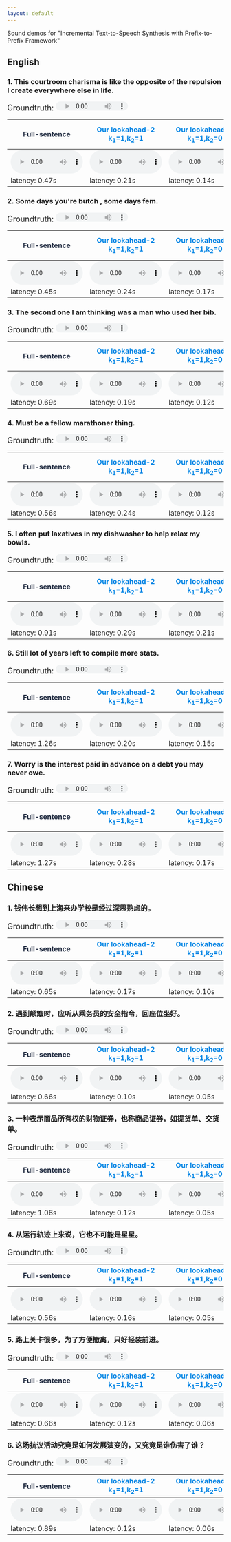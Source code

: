 ```yaml
---
layout: default
---
```


Sound demos for "Incremental Text-to-Speech Synthesis with Prefix-to-Prefix Framework"



## English

### 1. This courtroom charisma is like the opposite of the repulsion I create everywhere else in life.

<span style="font-size:18px">Groundtruth: </span><audio controls=""  style="height: 21px; width: 168px;" src="audios/en_gt/0_600428.wav" type="audio/mpeg" />  <span style="font-size:18px">Vocoder with groundtruth-mel: </span><audio controls=""  style="height: 21px; width: 168px;" src="audios/en_gold_mel/0_600428.wav" type="audio/mpeg" />  
<div class="widetab">
<table>
<thead>
<tr><th><span style="color:#202b40;">Full-sentence</span>                                          </th><th><span style="color:#0084e4;">Our lookahead-2<br>k<sub>1</sub>=1,k<sub>2</sub>=1</span>      </th><th><span style="color:#0084e4;">Our lookahead-1<br>k<sub>1</sub>=1,k<sub>2</sub>=0</span>      </th><th><span style="color:#939aa4;">Our lookahead-0<br>k<sub>1</sub>=0,k<sub>2</sub>=0</span>      </th><th><span style="color:#939aa4;">Yanagita et al. (<a href="https://www.isca-speech.org/archive/SSW_2019/pdfs/SSW10_P_2-9.pdf">2019</a>)<br>2 word</span>  </th><th><span style="color:#939aa4;">Yanagita et al. (<a href="https://www.isca-speech.org/archive/SSW_2019/pdfs/SSW10_P_2-9.pdf">2019</a>)<br>1 word</span>  </th><th><span style="color:#939aa4;">Yanagita et al. (<a href="https://www.isca-speech.org/archive/SSW_2019/pdfs/SSW10_P_2-9.pdf">2019</a>)<br>lookahead-0</span>  </th><th><span style="color:#939aa4;">Lookahead-0-indep</span>                                       </th></tr>
</thead>
<tbody>
<tr><td><audio controls=""  style="width: 168px;" src="audios/en_full/027.wav" type="audio/mpeg" /></td><td><audio controls=""  style="width: 168px;" src="audios/en_look2/027.wav" type="audio/mpeg" /></td><td><audio controls=""  style="width: 168px;" src="audios/en_look1/027.wav" type="audio/mpeg" /></td><td><audio controls=""  style="width: 168px;" src="audios/en_look0/027.wav" type="audio/mpeg" /></td><td><audio controls=""  style="width: 168px;" src="audios/baseline_jp_w2_wav/027.wav" type="audio/mpeg" />                                                </td><td><audio controls=""  style="width: 168px;" src="audios/baseline_jp_w1_wav/027.wav" type="audio/mpeg" />                                                </td><td><audio controls=""  style="width: 168px;" src="audios/baseline_jp_chunk_wav/027.wav" type="audio/mpeg" />                                                  </td><td><audio controls=""  style="width: 168px;" src="audios/en_chunk/027.wav" type="audio/mpeg" /></td></tr>
<tr><td>latency: 0.47s                                                                             </td><td>latency: 0.21s                                                                              </td><td>latency: 0.14s                                                                              </td><td>latency: 0.14s                                                                              </td><td>latency: 0.28s                                                                                                                                        </td><td>latency: 0.06s                                                                                                                                        </td><td>latency: 0.23s                                                                                                                                             </td><td>latency: 0.17s                                                                              </td></tr>
</tbody>
</table>
</div>

### 2. Some days you're butch , some days fem.

<span style="font-size:18px">Groundtruth: </span><audio controls=""  style="height: 21px; width: 168px;" src="audios/en_gt/0_600435.wav" type="audio/mpeg" />  <span style="font-size:18px">Vocoder with groundtruth-mel: </span><audio controls=""  style="height: 21px; width: 168px;" src="audios/en_gold_mel/0_600435.wav" type="audio/mpeg" />  
<div class="widetab">
<table>
<thead>
<tr><th><span style="color:#202b40;">Full-sentence</span>                                          </th><th><span style="color:#0084e4;">Our lookahead-2<br>k<sub>1</sub>=1,k<sub>2</sub>=1</span>      </th><th><span style="color:#0084e4;">Our lookahead-1<br>k<sub>1</sub>=1,k<sub>2</sub>=0</span>      </th><th><span style="color:#939aa4;">Our lookahead-0<br>k<sub>1</sub>=0,k<sub>2</sub>=0</span>      </th><th><span style="color:#939aa4;">Yanagita et al. (<a href="https://www.isca-speech.org/archive/SSW_2019/pdfs/SSW10_P_2-9.pdf">2019</a>)<br>2 word</span>  </th><th><span style="color:#939aa4;">Yanagita et al. (<a href="https://www.isca-speech.org/archive/SSW_2019/pdfs/SSW10_P_2-9.pdf">2019</a>)<br>1 word</span>  </th><th><span style="color:#939aa4;">Yanagita et al. (<a href="https://www.isca-speech.org/archive/SSW_2019/pdfs/SSW10_P_2-9.pdf">2019</a>)<br>lookahead-0</span>  </th><th><span style="color:#939aa4;">Lookahead-0-indep</span>                                       </th></tr>
</thead>
<tbody>
<tr><td><audio controls=""  style="width: 168px;" src="audios/en_full/034.wav" type="audio/mpeg" /></td><td><audio controls=""  style="width: 168px;" src="audios/en_look2/034.wav" type="audio/mpeg" /></td><td><audio controls=""  style="width: 168px;" src="audios/en_look1/034.wav" type="audio/mpeg" /></td><td><audio controls=""  style="width: 168px;" src="audios/en_look0/034.wav" type="audio/mpeg" /></td><td><audio controls=""  style="width: 168px;" src="audios/baseline_jp_w2_wav/034.wav" type="audio/mpeg" />                                                </td><td><audio controls=""  style="width: 168px;" src="audios/baseline_jp_w1_wav/034.wav" type="audio/mpeg" />                                                </td><td><audio controls=""  style="width: 168px;" src="audios/baseline_jp_chunk_wav/034.wav" type="audio/mpeg" />                                                  </td><td><audio controls=""  style="width: 168px;" src="audios/en_chunk/034.wav" type="audio/mpeg" /></td></tr>
<tr><td>latency: 0.45s                                                                             </td><td>latency: 0.24s                                                                              </td><td>latency: 0.17s                                                                              </td><td>latency: 0.16s                                                                              </td><td>latency: 0.16s                                                                                                                                        </td><td>latency: 0.11s                                                                                                                                        </td><td>latency: 0.16s                                                                                                                                             </td><td>latency: 0.14s                                                                              </td></tr>
</tbody>
</table>
</div>

### 3. The second one I am thinking was a man who used her bib.

<span style="font-size:18px">Groundtruth: </span><audio controls=""  style="height: 21px; width: 168px;" src="audios/en_gt/0_600450.wav" type="audio/mpeg" />  <span style="font-size:18px">Vocoder with groundtruth-mel: </span><audio controls=""  style="height: 21px; width: 168px;" src="audios/en_gold_mel/0_600450.wav" type="audio/mpeg" />  
<div class="widetab">
<table>
<thead>
<tr><th><span style="color:#202b40;">Full-sentence</span>                                          </th><th><span style="color:#0084e4;">Our lookahead-2<br>k<sub>1</sub>=1,k<sub>2</sub>=1</span>      </th><th><span style="color:#0084e4;">Our lookahead-1<br>k<sub>1</sub>=1,k<sub>2</sub>=0</span>      </th><th><span style="color:#939aa4;">Our lookahead-0<br>k<sub>1</sub>=0,k<sub>2</sub>=0</span>      </th><th><span style="color:#939aa4;">Yanagita et al. (<a href="https://www.isca-speech.org/archive/SSW_2019/pdfs/SSW10_P_2-9.pdf">2019</a>)<br>2 word</span>  </th><th><span style="color:#939aa4;">Yanagita et al. (<a href="https://www.isca-speech.org/archive/SSW_2019/pdfs/SSW10_P_2-9.pdf">2019</a>)<br>1 word</span>  </th><th><span style="color:#939aa4;">Yanagita et al. (<a href="https://www.isca-speech.org/archive/SSW_2019/pdfs/SSW10_P_2-9.pdf">2019</a>)<br>lookahead-0</span>  </th><th><span style="color:#939aa4;">Lookahead-0-indep</span>                                       </th></tr>
</thead>
<tbody>
<tr><td><audio controls=""  style="width: 168px;" src="audios/en_full/049.wav" type="audio/mpeg" /></td><td><audio controls=""  style="width: 168px;" src="audios/en_look2/049.wav" type="audio/mpeg" /></td><td><audio controls=""  style="width: 168px;" src="audios/en_look1/049.wav" type="audio/mpeg" /></td><td><audio controls=""  style="width: 168px;" src="audios/en_look0/049.wav" type="audio/mpeg" /></td><td><audio controls=""  style="width: 168px;" src="audios/baseline_jp_w2_wav/049.wav" type="audio/mpeg" />                                                </td><td><audio controls=""  style="width: 168px;" src="audios/baseline_jp_w1_wav/049.wav" type="audio/mpeg" />                                                </td><td><audio controls=""  style="width: 168px;" src="audios/baseline_jp_chunk_wav/049.wav" type="audio/mpeg" />                                                  </td><td><audio controls=""  style="width: 168px;" src="audios/en_chunk/049.wav" type="audio/mpeg" /></td></tr>
<tr><td>latency: 0.69s                                                                             </td><td>latency: 0.19s                                                                              </td><td>latency: 0.12s                                                                              </td><td>latency: 0.11s                                                                              </td><td>latency: 0.15s                                                                                                                                        </td><td>latency: 0.08s                                                                                                                                        </td><td>latency: 0.14s                                                                                                                                             </td><td>latency: 0.15s                                                                              </td></tr>
</tbody>
</table>
</div>

### 4. Must be a fellow marathoner thing.

<span style="font-size:18px">Groundtruth: </span><audio controls=""  style="height: 21px; width: 168px;" src="audios/en_gt/0_600457.wav" type="audio/mpeg" />  <span style="font-size:18px">Vocoder with groundtruth-mel: </span><audio controls=""  style="height: 21px; width: 168px;" src="audios/en_gold_mel/0_600457.wav" type="audio/mpeg" />  
<div class="widetab">
<table>
<thead>
<tr><th><span style="color:#202b40;">Full-sentence</span>                                          </th><th><span style="color:#0084e4;">Our lookahead-2<br>k<sub>1</sub>=1,k<sub>2</sub>=1</span>      </th><th><span style="color:#0084e4;">Our lookahead-1<br>k<sub>1</sub>=1,k<sub>2</sub>=0</span>      </th><th><span style="color:#939aa4;">Our lookahead-0<br>k<sub>1</sub>=0,k<sub>2</sub>=0</span>      </th><th><span style="color:#939aa4;">Yanagita et al. (<a href="https://www.isca-speech.org/archive/SSW_2019/pdfs/SSW10_P_2-9.pdf">2019</a>)<br>2 word</span>  </th><th><span style="color:#939aa4;">Yanagita et al. (<a href="https://www.isca-speech.org/archive/SSW_2019/pdfs/SSW10_P_2-9.pdf">2019</a>)<br>1 word</span>  </th><th><span style="color:#939aa4;">Yanagita et al. (<a href="https://www.isca-speech.org/archive/SSW_2019/pdfs/SSW10_P_2-9.pdf">2019</a>)<br>lookahead-0</span>  </th><th><span style="color:#939aa4;">Lookahead-0-indep</span>                                       </th></tr>
</thead>
<tbody>
<tr><td><audio controls=""  style="width: 168px;" src="audios/en_full/056.wav" type="audio/mpeg" /></td><td><audio controls=""  style="width: 168px;" src="audios/en_look2/056.wav" type="audio/mpeg" /></td><td><audio controls=""  style="width: 168px;" src="audios/en_look1/056.wav" type="audio/mpeg" /></td><td><audio controls=""  style="width: 168px;" src="audios/en_look0/056.wav" type="audio/mpeg" /></td><td><audio controls=""  style="width: 168px;" src="audios/baseline_jp_w2_wav/056.wav" type="audio/mpeg" />                                                </td><td><audio controls=""  style="width: 168px;" src="audios/baseline_jp_w1_wav/056.wav" type="audio/mpeg" />                                                </td><td><audio controls=""  style="width: 168px;" src="audios/baseline_jp_chunk_wav/056.wav" type="audio/mpeg" />                                                  </td><td><audio controls=""  style="width: 168px;" src="audios/en_chunk/056.wav" type="audio/mpeg" /></td></tr>
<tr><td>latency: 0.56s                                                                             </td><td>latency: 0.24s                                                                              </td><td>latency: 0.12s                                                                              </td><td>latency: 0.11s                                                                              </td><td>latency: 0.14s                                                                                                                                        </td><td>latency: 0.12s                                                                                                                                        </td><td>latency: 0.14s                                                                                                                                             </td><td>latency: 0.14s                                                                              </td></tr>
</tbody>
</table>
</div>

### 5. I often put laxatives in my dishwasher to help relax my bowls.

<span style="font-size:18px">Groundtruth: </span><audio controls=""  style="height: 21px; width: 168px;" src="audios/en_gt/0_600463.wav" type="audio/mpeg" />  <span style="font-size:18px">Vocoder with groundtruth-mel: </span><audio controls=""  style="height: 21px; width: 168px;" src="audios/en_gold_mel/0_600463.wav" type="audio/mpeg" />  
<div class="widetab">
<table>
<thead>
<tr><th><span style="color:#202b40;">Full-sentence</span>                                          </th><th><span style="color:#0084e4;">Our lookahead-2<br>k<sub>1</sub>=1,k<sub>2</sub>=1</span>      </th><th><span style="color:#0084e4;">Our lookahead-1<br>k<sub>1</sub>=1,k<sub>2</sub>=0</span>      </th><th><span style="color:#939aa4;">Our lookahead-0<br>k<sub>1</sub>=0,k<sub>2</sub>=0</span>      </th><th><span style="color:#939aa4;">Yanagita et al. (<a href="https://www.isca-speech.org/archive/SSW_2019/pdfs/SSW10_P_2-9.pdf">2019</a>)<br>2 word</span>  </th><th><span style="color:#939aa4;">Yanagita et al. (<a href="https://www.isca-speech.org/archive/SSW_2019/pdfs/SSW10_P_2-9.pdf">2019</a>)<br>1 word</span>  </th><th><span style="color:#939aa4;">Yanagita et al. (<a href="https://www.isca-speech.org/archive/SSW_2019/pdfs/SSW10_P_2-9.pdf">2019</a>)<br>lookahead-0</span>  </th><th><span style="color:#939aa4;">Lookahead-0-indep</span>                                       </th></tr>
</thead>
<tbody>
<tr><td><audio controls=""  style="width: 168px;" src="audios/en_full/062.wav" type="audio/mpeg" /></td><td><audio controls=""  style="width: 168px;" src="audios/en_look2/062.wav" type="audio/mpeg" /></td><td><audio controls=""  style="width: 168px;" src="audios/en_look1/062.wav" type="audio/mpeg" /></td><td><audio controls=""  style="width: 168px;" src="audios/en_look0/062.wav" type="audio/mpeg" /></td><td><audio controls=""  style="width: 168px;" src="audios/baseline_jp_w2_wav/062.wav" type="audio/mpeg" />                                                </td><td><audio controls=""  style="width: 168px;" src="audios/baseline_jp_w1_wav/062.wav" type="audio/mpeg" />                                                </td><td><audio controls=""  style="width: 168px;" src="audios/baseline_jp_chunk_wav/062.wav" type="audio/mpeg" />                                                  </td><td><audio controls=""  style="width: 168px;" src="audios/en_chunk/062.wav" type="audio/mpeg" /></td></tr>
<tr><td>latency: 0.91s                                                                             </td><td>latency: 0.29s                                                                              </td><td>latency: 0.21s                                                                              </td><td>latency: 0.20s                                                                              </td><td>latency: 0.17s                                                                                                                                        </td><td>latency: 0.09s                                                                                                                                        </td><td>latency: 0.16s                                                                                                                                             </td><td>latency: 0.14s                                                                              </td></tr>
</tbody>
</table>
</div>

### 6. Still lot of years left to compile more stats.

<span style="font-size:18px">Groundtruth: </span><audio controls=""  style="height: 21px; width: 168px;" src="audios/en_gt/0_600466.wav" type="audio/mpeg" />  <span style="font-size:18px">Vocoder with groundtruth-mel: </span><audio controls=""  style="height: 21px; width: 168px;" src="audios/en_gold_mel/0_600466.wav" type="audio/mpeg" />  
<div class="widetab">
<table>
<thead>
<tr><th><span style="color:#202b40;">Full-sentence</span>                                          </th><th><span style="color:#0084e4;">Our lookahead-2<br>k<sub>1</sub>=1,k<sub>2</sub>=1</span>      </th><th><span style="color:#0084e4;">Our lookahead-1<br>k<sub>1</sub>=1,k<sub>2</sub>=0</span>      </th><th><span style="color:#939aa4;">Our lookahead-0<br>k<sub>1</sub>=0,k<sub>2</sub>=0</span>      </th><th><span style="color:#939aa4;">Yanagita et al. (<a href="https://www.isca-speech.org/archive/SSW_2019/pdfs/SSW10_P_2-9.pdf">2019</a>)<br>2 word</span>  </th><th><span style="color:#939aa4;">Yanagita et al. (<a href="https://www.isca-speech.org/archive/SSW_2019/pdfs/SSW10_P_2-9.pdf">2019</a>)<br>1 word</span>  </th><th><span style="color:#939aa4;">Yanagita et al. (<a href="https://www.isca-speech.org/archive/SSW_2019/pdfs/SSW10_P_2-9.pdf">2019</a>)<br>lookahead-0</span>  </th><th><span style="color:#939aa4;">Lookahead-0-indep</span>                                       </th></tr>
</thead>
<tbody>
<tr><td><audio controls=""  style="width: 168px;" src="audios/en_full/065.wav" type="audio/mpeg" /></td><td><audio controls=""  style="width: 168px;" src="audios/en_look2/065.wav" type="audio/mpeg" /></td><td><audio controls=""  style="width: 168px;" src="audios/en_look1/065.wav" type="audio/mpeg" /></td><td><audio controls=""  style="width: 168px;" src="audios/en_look0/065.wav" type="audio/mpeg" /></td><td><audio controls=""  style="width: 168px;" src="audios/baseline_jp_w2_wav/065.wav" type="audio/mpeg" />                                                </td><td><audio controls=""  style="width: 168px;" src="audios/baseline_jp_w1_wav/065.wav" type="audio/mpeg" />                                                </td><td><audio controls=""  style="width: 168px;" src="audios/baseline_jp_chunk_wav/065.wav" type="audio/mpeg" />                                                  </td><td><audio controls=""  style="width: 168px;" src="audios/en_chunk/065.wav" type="audio/mpeg" /></td></tr>
<tr><td>latency: 1.26s                                                                             </td><td>latency: 0.20s                                                                              </td><td>latency: 0.15s                                                                              </td><td>latency: 0.13s                                                                              </td><td>latency: 0.18s                                                                                                                                        </td><td>latency: 0.12s                                                                                                                                        </td><td>latency: 0.17s                                                                                                                                             </td><td>latency: 0.13s                                                                              </td></tr>
</tbody>
</table>
</div>

### 7. Worry is the interest paid in advance on a debt you may never owe.

<span style="font-size:18px">Groundtruth: </span><audio controls=""  style="height: 21px; width: 168px;" src="audios/en_gt/0_600477.wav" type="audio/mpeg" />  <span style="font-size:18px">Vocoder with groundtruth-mel: </span><audio controls=""  style="height: 21px; width: 168px;" src="audios/en_gold_mel/0_600477.wav" type="audio/mpeg" />  
<div class="widetab">
<table>
<thead>
<tr><th><span style="color:#202b40;">Full-sentence</span>                                          </th><th><span style="color:#0084e4;">Our lookahead-2<br>k<sub>1</sub>=1,k<sub>2</sub>=1</span>      </th><th><span style="color:#0084e4;">Our lookahead-1<br>k<sub>1</sub>=1,k<sub>2</sub>=0</span>      </th><th><span style="color:#939aa4;">Our lookahead-0<br>k<sub>1</sub>=0,k<sub>2</sub>=0</span>      </th><th><span style="color:#939aa4;">Yanagita et al. (<a href="https://www.isca-speech.org/archive/SSW_2019/pdfs/SSW10_P_2-9.pdf">2019</a>)<br>2 word</span>  </th><th><span style="color:#939aa4;">Yanagita et al. (<a href="https://www.isca-speech.org/archive/SSW_2019/pdfs/SSW10_P_2-9.pdf">2019</a>)<br>1 word</span>  </th><th><span style="color:#939aa4;">Yanagita et al. (<a href="https://www.isca-speech.org/archive/SSW_2019/pdfs/SSW10_P_2-9.pdf">2019</a>)<br>lookahead-0</span>  </th><th><span style="color:#939aa4;">Lookahead-0-indep</span>                                       </th></tr>
</thead>
<tbody>
<tr><td><audio controls=""  style="width: 168px;" src="audios/en_full/076.wav" type="audio/mpeg" /></td><td><audio controls=""  style="width: 168px;" src="audios/en_look2/076.wav" type="audio/mpeg" /></td><td><audio controls=""  style="width: 168px;" src="audios/en_look1/076.wav" type="audio/mpeg" /></td><td><audio controls=""  style="width: 168px;" src="audios/en_look0/076.wav" type="audio/mpeg" /></td><td><audio controls=""  style="width: 168px;" src="audios/baseline_jp_w2_wav/076.wav" type="audio/mpeg" />                                                </td><td><audio controls=""  style="width: 168px;" src="audios/baseline_jp_w1_wav/076.wav" type="audio/mpeg" />                                                </td><td><audio controls=""  style="width: 168px;" src="audios/baseline_jp_chunk_wav/076.wav" type="audio/mpeg" />                                                  </td><td><audio controls=""  style="width: 168px;" src="audios/en_chunk/076.wav" type="audio/mpeg" /></td></tr>
<tr><td>latency: 1.27s                                                                             </td><td>latency: 0.28s                                                                              </td><td>latency: 0.17s                                                                              </td><td>latency: 0.16s                                                                              </td><td>latency: 0.17s                                                                                                                                        </td><td>latency: 0.12s                                                                                                                                        </td><td>latency: 0.16s                                                                                                                                             </td><td>latency: 0.17s                                                                              </td></tr>
</tbody>
</table>
</div>



## Chinese

### 1. 钱伟长想到上海来办学校是经过深思熟虑的。

<span style="font-size:18px">Groundtruth: </span><audio controls=""  style="height: 21px; width: 168px;" src="audios/zh_gt/001.wav" type="audio/mpeg" />  <span style="font-size:18px">Vocoder with groundtruth-mel: </span><audio controls=""  style="height: 21px; width: 168px;" src="audios/zh_gt_mel/001.wav" type="audio/mpeg" />  
<table>
<thead>
<tr><th><span style="color:#202b40;">Full-sentence</span>                                          </th><th><span style="color:#0084e4;">Our lookahead-2<br>k<sub>1</sub>=1,k<sub>2</sub>=1</span>      </th><th><span style="color:#0084e4;">Our lookahead-1<br>k<sub>1</sub>=1,k<sub>2</sub>=0</span>      </th><th><span style="color:#939aa4;">Our lookahead-0<br>k<sub>1</sub>=0,k<sub>2</sub>=0</span>      </th><th><span style="color:#939aa4;">Lookahead-0-indep</span>                                       </th></tr>
</thead>
<tbody>
<tr><td><audio controls=""  style="width: 168px;" src="audios/zh_full/001.wav" type="audio/mpeg" /></td><td><audio controls=""  style="width: 168px;" src="audios/zh_lhd_2/001.wav" type="audio/mpeg" /></td><td><audio controls=""  style="width: 168px;" src="audios/zh_lhd_1/001.wav" type="audio/mpeg" /></td><td><audio controls=""  style="width: 168px;" src="audios/zh_lhd_0/001.wav" type="audio/mpeg" /></td><td><audio controls=""  style="width: 168px;" src="audios/zh_chunk/001.wav" type="audio/mpeg" /></td></tr>
<tr><td>latency: 0.65s                                                                             </td><td>latency: 0.17s                                                                              </td><td>latency: 0.10s                                                                              </td><td>latency: 0.10s                                                                              </td><td>latency: 0.15s                                                                              </td></tr>
</tbody>
</table>

### 2. 遇到颠簸时，应听从乘务员的安全指令，回座位坐好。

<span style="font-size:18px">Groundtruth: </span><audio controls=""  style="height: 21px; width: 168px;" src="audios/zh_gt/017.wav" type="audio/mpeg" />  <span style="font-size:18px">Vocoder with groundtruth-mel: </span><audio controls=""  style="height: 21px; width: 168px;" src="audios/zh_gt_mel/017.wav" type="audio/mpeg" />  
<table>
<thead>
<tr><th><span style="color:#202b40;">Full-sentence</span>                                          </th><th><span style="color:#0084e4;">Our lookahead-2<br>k<sub>1</sub>=1,k<sub>2</sub>=1</span>      </th><th><span style="color:#0084e4;">Our lookahead-1<br>k<sub>1</sub>=1,k<sub>2</sub>=0</span>      </th><th><span style="color:#939aa4;">Our lookahead-0<br>k<sub>1</sub>=0,k<sub>2</sub>=0</span>      </th><th><span style="color:#939aa4;">Lookahead-0-indep</span>                                       </th></tr>
</thead>
<tbody>
<tr><td><audio controls=""  style="width: 168px;" src="audios/zh_full/017.wav" type="audio/mpeg" /></td><td><audio controls=""  style="width: 168px;" src="audios/zh_lhd_2/017.wav" type="audio/mpeg" /></td><td><audio controls=""  style="width: 168px;" src="audios/zh_lhd_1/017.wav" type="audio/mpeg" /></td><td><audio controls=""  style="width: 168px;" src="audios/zh_lhd_0/017.wav" type="audio/mpeg" /></td><td><audio controls=""  style="width: 168px;" src="audios/zh_chunk/017.wav" type="audio/mpeg" /></td></tr>
<tr><td>latency: 0.66s                                                                             </td><td>latency: 0.10s                                                                              </td><td>latency: 0.05s                                                                              </td><td>latency: 0.04s                                                                              </td><td>latency: 0.09s                                                                              </td></tr>
</tbody>
</table>

### 3. 一种表示商品所有权的财物证券，也称商品证券，如提货单、交货单。

<span style="font-size:18px">Groundtruth: </span><audio controls=""  style="height: 21px; width: 168px;" src="audios/zh_gt/021.wav" type="audio/mpeg" />  <span style="font-size:18px">Vocoder with groundtruth-mel: </span><audio controls=""  style="height: 21px; width: 168px;" src="audios/zh_gt_mel/021.wav" type="audio/mpeg" />  
<table>
<thead>
<tr><th><span style="color:#202b40;">Full-sentence</span>                                          </th><th><span style="color:#0084e4;">Our lookahead-2<br>k<sub>1</sub>=1,k<sub>2</sub>=1</span>      </th><th><span style="color:#0084e4;">Our lookahead-1<br>k<sub>1</sub>=1,k<sub>2</sub>=0</span>      </th><th><span style="color:#939aa4;">Our lookahead-0<br>k<sub>1</sub>=0,k<sub>2</sub>=0</span>      </th><th><span style="color:#939aa4;">Lookahead-0-indep</span>                                       </th></tr>
</thead>
<tbody>
<tr><td><audio controls=""  style="width: 168px;" src="audios/zh_full/021.wav" type="audio/mpeg" /></td><td><audio controls=""  style="width: 168px;" src="audios/zh_lhd_2/021.wav" type="audio/mpeg" /></td><td><audio controls=""  style="width: 168px;" src="audios/zh_lhd_1/021.wav" type="audio/mpeg" /></td><td><audio controls=""  style="width: 168px;" src="audios/zh_lhd_0/021.wav" type="audio/mpeg" /></td><td><audio controls=""  style="width: 168px;" src="audios/zh_chunk/021.wav" type="audio/mpeg" /></td></tr>
<tr><td>latency: 1.06s                                                                             </td><td>latency: 0.12s                                                                              </td><td>latency: 0.05s                                                                              </td><td>latency: 0.04s                                                                              </td><td>latency: 0.10s                                                                              </td></tr>
</tbody>
</table>

### 4. 从运行轨迹上来说，它也不可能是星星。

<span style="font-size:18px">Groundtruth: </span><audio controls=""  style="height: 21px; width: 168px;" src="audios/zh_gt/048.wav" type="audio/mpeg" />  <span style="font-size:18px">Vocoder with groundtruth-mel: </span><audio controls=""  style="height: 21px; width: 168px;" src="audios/zh_gt_mel/048.wav" type="audio/mpeg" />  
<table>
<thead>
<tr><th><span style="color:#202b40;">Full-sentence</span>                                          </th><th><span style="color:#0084e4;">Our lookahead-2<br>k<sub>1</sub>=1,k<sub>2</sub>=1</span>      </th><th><span style="color:#0084e4;">Our lookahead-1<br>k<sub>1</sub>=1,k<sub>2</sub>=0</span>      </th><th><span style="color:#939aa4;">Our lookahead-0<br>k<sub>1</sub>=0,k<sub>2</sub>=0</span>      </th><th><span style="color:#939aa4;">Lookahead-0-indep</span>                                       </th></tr>
</thead>
<tbody>
<tr><td><audio controls=""  style="width: 168px;" src="audios/zh_full/048.wav" type="audio/mpeg" /></td><td><audio controls=""  style="width: 168px;" src="audios/zh_lhd_2/048.wav" type="audio/mpeg" /></td><td><audio controls=""  style="width: 168px;" src="audios/zh_lhd_1/048.wav" type="audio/mpeg" /></td><td><audio controls=""  style="width: 168px;" src="audios/zh_lhd_0/048.wav" type="audio/mpeg" /></td><td><audio controls=""  style="width: 168px;" src="audios/zh_chunk/048.wav" type="audio/mpeg" /></td></tr>
<tr><td>latency: 0.56s                                                                             </td><td>latency: 0.16s                                                                              </td><td>latency: 0.05s                                                                              </td><td>latency: 0.01s                                                                              </td><td>latency: 0.08s                                                                              </td></tr>
</tbody>
</table>

### 5. 路上关卡很多，为了方便撤离，只好轻装前进。

<span style="font-size:18px">Groundtruth: </span><audio controls=""  style="height: 21px; width: 168px;" src="audios/zh_gt/062.wav" type="audio/mpeg" />  <span style="font-size:18px">Vocoder with groundtruth-mel: </span><audio controls=""  style="height: 21px; width: 168px;" src="audios/zh_gt_mel/062.wav" type="audio/mpeg" />  
<table>
<thead>
<tr><th><span style="color:#202b40;">Full-sentence</span>                                          </th><th><span style="color:#0084e4;">Our lookahead-2<br>k<sub>1</sub>=1,k<sub>2</sub>=1</span>      </th><th><span style="color:#0084e4;">Our lookahead-1<br>k<sub>1</sub>=1,k<sub>2</sub>=0</span>      </th><th><span style="color:#939aa4;">Our lookahead-0<br>k<sub>1</sub>=0,k<sub>2</sub>=0</span>      </th><th><span style="color:#939aa4;">Lookahead-0-indep</span>                                       </th></tr>
</thead>
<tbody>
<tr><td><audio controls=""  style="width: 168px;" src="audios/zh_full/062.wav" type="audio/mpeg" /></td><td><audio controls=""  style="width: 168px;" src="audios/zh_lhd_2/062.wav" type="audio/mpeg" /></td><td><audio controls=""  style="width: 168px;" src="audios/zh_lhd_1/062.wav" type="audio/mpeg" /></td><td><audio controls=""  style="width: 168px;" src="audios/zh_lhd_0/062.wav" type="audio/mpeg" /></td><td><audio controls=""  style="width: 168px;" src="audios/zh_chunk/062.wav" type="audio/mpeg" /></td></tr>
<tr><td>latency: 0.66s                                                                             </td><td>latency: 0.12s                                                                              </td><td>latency: 0.06s                                                                              </td><td>latency: 0.05s                                                                              </td><td>latency: 0.11s                                                                              </td></tr>
</tbody>
</table>

### 6. 这场抗议活动究竟是如何发展演变的，又究竟是谁伤害了谁？

<span style="font-size:18px">Groundtruth: </span><audio controls=""  style="height: 21px; width: 168px;" src="audios/zh_gt/097.wav" type="audio/mpeg" />  <span style="font-size:18px">Vocoder with groundtruth-mel: </span><audio controls=""  style="height: 21px; width: 168px;" src="audios/zh_gt_mel/097.wav" type="audio/mpeg" />  
<table>
<thead>
<tr><th><span style="color:#202b40;">Full-sentence</span>                                          </th><th><span style="color:#0084e4;">Our lookahead-2<br>k<sub>1</sub>=1,k<sub>2</sub>=1</span>      </th><th><span style="color:#0084e4;">Our lookahead-1<br>k<sub>1</sub>=1,k<sub>2</sub>=0</span>      </th><th><span style="color:#939aa4;">Our lookahead-0<br>k<sub>1</sub>=0,k<sub>2</sub>=0</span>      </th><th><span style="color:#939aa4;">Lookahead-0-indep</span>                                       </th></tr>
</thead>
<tbody>
<tr><td><audio controls=""  style="width: 168px;" src="audios/zh_full/097.wav" type="audio/mpeg" /></td><td><audio controls=""  style="width: 168px;" src="audios/zh_lhd_2/097.wav" type="audio/mpeg" /></td><td><audio controls=""  style="width: 168px;" src="audios/zh_lhd_1/097.wav" type="audio/mpeg" /></td><td><audio controls=""  style="width: 168px;" src="audios/zh_lhd_0/097.wav" type="audio/mpeg" /></td><td><audio controls=""  style="width: 168px;" src="audios/zh_chunk/097.wav" type="audio/mpeg" /></td></tr>
<tr><td>latency: 0.89s                                                                             </td><td>latency: 0.12s                                                                              </td><td>latency: 0.06s                                                                              </td><td>latency: 0.05s                                                                              </td><td>latency: 0.11s                                                                              </td></tr>
</tbody>
</table>

